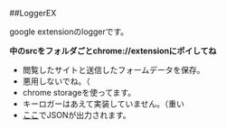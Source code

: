 ##LoggerEX

google extensionのloggerです。

**中のsrcをフォルダごとchrome://extensionにポイしてね**

- 閲覧したサイトと送信したフォームデータを保存。
- 悪用しないでね。（
- chrome storageを使ってます。
- キーロガーはあえて実装していません。（重い
- [ここ](https://github.com/shiv3/loggerex)でJSONが出力されます。